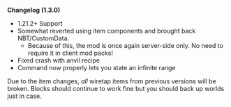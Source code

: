 **Changelog (1.3.0)**

- 1.21.2+ Support
- Somewhat reverted using item components and brought back NBT/CustomData.
  - Because of this, the mod is once again server-side only. No need to require it in client mod packs!
- Fixed crash with anvil recipe
- Command now properly lets you state an infinite range

Due to the item changes, *all* wiretap items from previous versions will be broken. Blocks should continue to work fine
but you should back up worlds just in case.